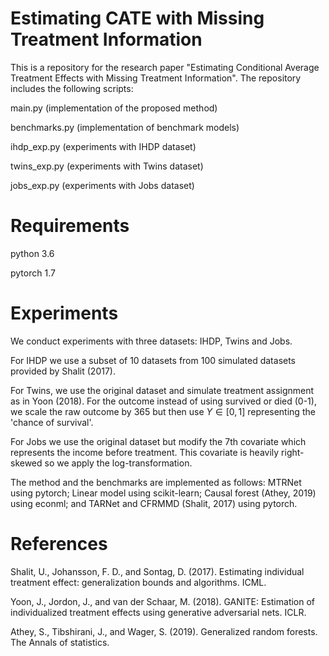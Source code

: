 # Estimating CATE with Missing Treatment Information

This is a repository for the research paper "Estimating Conditional Average Treatment Effects with Missing Treatment Information". The repository includes the following scripts:

main.py (implementation of the proposed method)

benchmarks.py (implementation of benchmark models)

ihdp_exp.py (experiments with IHDP dataset)

twins_exp.py (experiments with Twins dataset)

jobs_exp.py (experiments with Jobs dataset)

# Requirements

python 3.6 

pytorch 1.7

# Experiments

We conduct experiments with three datasets: IHDP, Twins and Jobs. 

For IHDP we use a subset of 10 datasets from 100 simulated datasets provided by Shalit (2017). 

For Twins, we use the original dataset and simulate treatment assignment as in Yoon (2018). For the outcome instead of using survived or died (0-1), we scale the raw outcome by 365 but then use $Y \in [0,1]$ representing the 'chance of survival'.

For Jobs we use the original dataset but modify the 7th covariate which represents the income before treatment. This covariate is heavily right-skewed so we apply the log-transformation. 

The method and the benchmarks are implemented as follows: MTRNet using pytorch; Linear model using scikit-learn; Causal forest (Athey, 2019) using econml; and TARNet and CFRMMD (Shalit, 2017) using pytorch.

# References

Shalit, U., Johansson, F. D., and Sontag, D. (2017). Estimating individual treatment effect: generalization bounds and algorithms. ICML.

Yoon, J., Jordon, J., and van der Schaar, M. (2018). GANITE: Estimation of individualized treatment effects using generative adversarial nets. ICLR.

Athey, S., Tibshirani, J., and Wager, S. (2019). Generalized random forests. The Annals of statistics.
